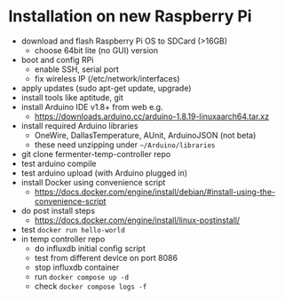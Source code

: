 # Installation on new Raspberry Pi #
* download and flash Raspberry Pi OS to SDCard (>16GB)
  * choose 64bit lite (no GUI) version
* boot and config RPi
  * enable SSH, serial port
  * fix wireless IP (/etc/network/interfaces)
* apply updates (sudo apt-get update, upgrade)
* install tools like aptitude, git
* install Arduino IDE v1.8+ from web e.g.
  * https://downloads.arduino.cc/arduino-1.8.19-linuxaarch64.tar.xz
* install required Arduino libraries
  * OneWire, DallasTemperature, AUnit, ArduinoJSON (not beta)
  * these need unzipping under `~/Arduino/libraries`
* git clone fermenter-temp-controller repo
* test arduino compile
* test arduino upload (with Arduino plugged in)
* install Docker using convenience script
  * https://docs.docker.com/engine/install/debian/#install-using-the-convenience-script
* do post install steps
  * https://docs.docker.com/engine/install/linux-postinstall/
* test `docker run hello-world`
* in temp controller repo
  * do influxdb initial config script
  * test from different device on port 8086
  * stop influxdb container
  * run `docker compose up -d`
  * check `docker compose logs -f`
